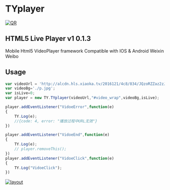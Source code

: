 TYplayer
======

[![QR](https://watertian.github.io/TYplayer/assets/TYplayerQR.gif)](http://watertian.github.io/TYplayer/)

## HTML5 Live Player v1 0.1.3
Mobile Html5 VideoPlayer framework
Compatible with IOS & Android Weixin Weibo

## Usage
```javascript
var videoUrl = 'http://alcdn.hls.xiaoka.tv/2016121/4c8/834/JQzoRZZaz2zJ5GbS/index.m3u8';
var videoBg='./p.jpg';
var isLive=0;
var player = new TY.TYplayer(videoUrl,"#video_wrap",videoBg,isLive);

player.addEventListener("VidoeError",function(e)
{
    TY.Log(e);
    //{code: 4, error: "播放过程中URL无效"}
})

player.addEventListener("VidoeEnd",function(e)
{
    TY.Log(e);
    // player.removeThis();
}) 
player.addEventListener("VidoeClick",function(e)
{
    TY.Log("VidoeClick");
}) 
```
[![layout](https://watertian.github.io/TYplayer/assets/TYplayerLayout.jpg)](http://watertian.github.io/TYplayer/)







